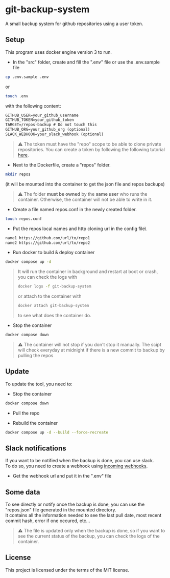 # git-backup-system

A small backup system for github repositories using a user token.

## Setup

This program uses docker engine version 3 to run.

- In the "src" folder, create and fill the ".env" file or use the .env.sample file

```bash
cp .env.sample .env
```

or

```bash
touch .env
```

with the following content:

```txt
GITHUB_USER=your_github_username
GITHUB_TOKEN=your_github_token
TARGET=/repos-backup # Do not touch this
GITHUB_ORG=your_github_org (optional)
SLACK_WEBHOOK=your_slack_webhook (optional)
```

> :warning: The token must have the "repo" scope to be able to clone private repositories. You can create a token by following the following tutorial [here](https://docs.github.com/en/enterprise-server@3.6/authentication/keeping-your-account-and-data-secure/managing-your-personal-access-tokens).

- Next to the Dockerfile, create a "repos" folder.

```bash
mkdir repos
```

(it will be mounted into the container to get the json file and repos backups)

> :warning: The folder **must be owned** by the **same user** who runs the container. Otherwise, the container will not be able to write in it.

- Create a file named repos.conf in the newly created folder.

```bash
touch repos.conf
```

- Put the repos local names and http cloning url in the config file\

```txt
name1 https://github.com/url/to/repo1
name2 https://github.com/url/to/repo2
```

- Run docker to build & deploy container

```bash
docker compose up -d
```

> It will run the container in background and restart at boot or crash, you can check the logs with
>
> ```bash
> docker logs -f git-backup-system
> ```
>
> or attach to the container with
>
> ```bash
> docker attach git-backup-system
> ```
>
> to see what does the container do.

- Stop the container

```bash
docker compose down
```

> :warning: The container will not stop if you don't stop it manually. The scipt will check everyday at midnight if there is a new commit to backup by pulling the repos

## Update

To update the tool, you need to:

- Stop the container

```bash
docker compose down
```

- Pull the repo

- Rebuild the container

```bash
docker compose up -d --build --force-recreate
```

## Slack notifications

If you want to be notified when the backup is done, you can use slack.\
To do so, you need to create a webhook using [incoming webhooks](https://innowideteam.slack.com/apps/A0F7XDUAZ-incoming-webhooks).

- Get the webhook url and put it in the ".env" file

## Some data

To see directly or notify once the backup is done, you can use the "repos.json" file generated in the mounted directory.\
It contains all the information needed to see the last pull date, most recent commit hash, error if one occured, etc...

> :warning: The file is updated only when the backup is done, so if you want to see the current status of the backup, you can check the logs of the container.

## License

This project is licensed under the terms of the MIT license.
